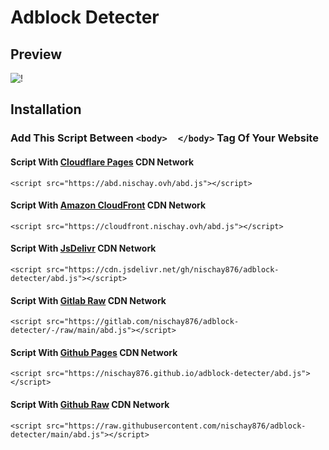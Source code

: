 # Adblock Detecter
## Preview
![!](https://i.imgur.com/zPU6g1Y.png)
## Installation
### Add This Script Between `<body>  </body>` Tag Of Your Website
#### Script With [Cloudflare Pages](https://pages.cloudflare.com) CDN Network
```
<script src="https://abd.nischay.ovh/abd.js"></script>
```
#### Script With [Amazon CloudFront](https://aws.amazon.com/cloudfront) CDN Network
```
<script src="https://cloudfront.nischay.ovh/abd.js"></script>
```
#### Script With [JsDelivr](https://www.jsdelivr.com) CDN Network
```
<script src="https://cdn.jsdelivr.net/gh/nischay876/adblock-detecter/abd.js"></script>
```
#### Script With [Gitlab Raw](https://gitlab.com) CDN Network
```
<script src="https://gitlab.com/nischay876/adblock-detecter/-/raw/main/abd.js"></script>
```
#### Script With [Github Pages](https://pages.github.com) CDN Network
```
<script src="https://nischay876.github.io/adblock-detecter/abd.js"></script>
```
#### Script With [Github Raw](https://github.com) CDN Network
```
<script src="https://raw.githubusercontent.com/nischay876/adblock-detecter/main/abd.js"></script>
```
